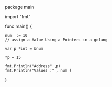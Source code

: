 

package main 

import "fmt"

func main() {

	num  := 10 
	// assign a Value Using a Pointers in a golang

	var p *int = &num 

	*p = 15 

	fmt.Println("Address" ,p)
	fmt.Println("Values :" , num )
	
}
